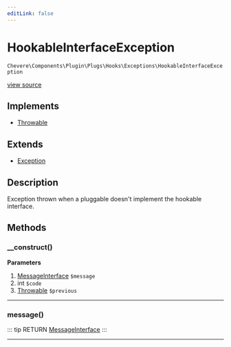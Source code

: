 ```yaml
---
editLink: false
---
```


# HookableInterfaceException

`Chevere\Components\Plugin\Plugs\Hooks\Exceptions\HookableInterfaceException`

[view source](https://github.com/chevere/chevere/blob/master/exceptions/Plugs/Hooks/HookableInterfaceException.php)

## Implements

- [Throwable](https://www.php.net/manual/class.throwable)

## Extends

- [Exception](../../../../../Exceptions/Core/Exception.md)

## Description

Exception thrown when a pluggable doesn't implement the hookable interface.

## Methods

### __construct()

**Parameters**

1. [MessageInterface](../../../../../Interfaces/Message/MessageInterface.md) `$message`
2. int `$code`
3. [Throwable](https://www.php.net/manual/class.throwable) `$previous`

---

### message()

::: tip RETURN
[MessageInterface](../../../../../Interfaces/Message/MessageInterface.md)
:::

---
